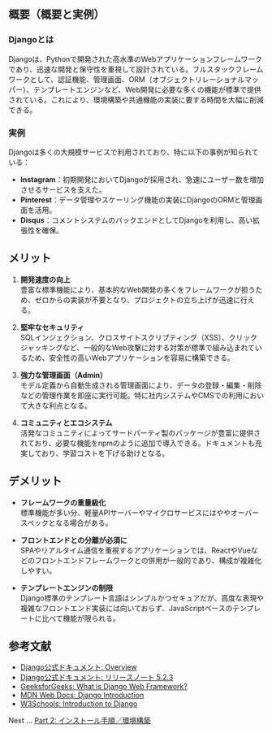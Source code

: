 ## 概要（概要と実例）

### Djangoとは
Djangoは、Pythonで開発された高水準のWebアプリケーションフレームワークであり、迅速な開発と保守性を重視して設計されている。フルスタックフレームワークとして、認証機能、管理画面、ORM（オブジェクトリレーショナルマッパー）、テンプレートエンジンなど、Web開発に必要な多くの機能が標準で提供されている。これにより、環境構築や共通機能の実装に要する時間を大幅に削減できる。

### 実例
Djangoは多くの大規模サービスで利用されており、特に以下の事例が知られている：
- **Instagram**：初期開発においてDjangoが採用され、急速にユーザー数を増加させるサービスを支えた。
- **Pinterest**：データ管理やスケーリング機能の実装にDjangoのORMと管理画面を活用。
- **Disqus**：コメントシステムのバックエンドとしてDjangoを利用し、高い拡張性を確保。

## メリット

1. **開発速度の向上**  
   豊富な標準機能により、基本的なWeb開発の多くをフレームワークが担うため、ゼロからの実装が不要となり、プロジェクトの立ち上げが迅速に行える。

2. **堅牢なセキュリティ**  
   SQLインジェクション、クロスサイトスクリプティング（XSS）、クリックジャッキングなど、一般的なWeb攻撃に対する対策が標準で組み込まれているため、安全性の高いWebアプリケーションを容易に構築できる。

3. **強力な管理画面（Admin）**  
   モデル定義から自動生成される管理画面により、データの登録・編集・削除などの管理作業を即座に実行可能。特に社内システムやCMSでの利用において大きな利点となる。

4. **コミュニティとエコシステム**  
   活発なコミュニティによってサードパーティ製のパッケージが豊富に提供されており、必要な機能をnpmのように追加で導入できる。ドキュメントも充実しており、学習コストを下げる助けとなる。

## デメリット

- **フレームワークの重量級化**  
  標準機能が多い分、軽量APIサーバーやマイクロサービスにはややオーバースペックとなる場合がある。

- **フロントエンドとの分離が必須に**  
  SPAやリアルタイム通信を重視するアプリケーションでは、ReactやVueなどのフロントエンドフレームワークとの併用が一般的であり、構成が複雑化しやすい。

- **テンプレートエンジンの制限**  
  Django標準のテンプレート言語はシンプルかつセキュアだが、高度な表現や複雑なフロントエンド実装には向いておらず、JavaScriptベースのテンプレートに比べて機能が限られる。

## 参考文献

- [Django公式ドキュメント: Overview](https://www.djangoproject.com/start/overview/)  
- [Django公式ドキュメント: リリースノート 5.2.3](https://docs.djangoproject.com/en/5.2/releases/5.2.3/)  
- [GeeksforGeeks: What is Django Web Framework?](https://www.geeksforgeeks.org/what-is-django-web-framework/)  
- [MDN Web Docs: Django Introduction](https://developer.mozilla.org/en-US/docs/Learn_web_development/Extensions/Server-side/Django/Introduction)  
- [W3Schools: Introduction to Django](https://www.w3schools.com/django/django_intro.php)  

Next ... [Part 2: インストール手順／環境構築](part2.md)